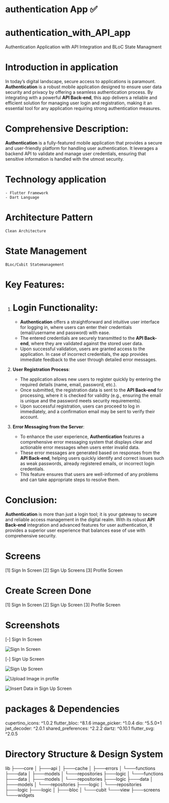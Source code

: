 # authentication App ✅

# authentication_with_API_app
 Authentication Application with API Integration and BLoC State Managment

# Introduction in application
In today’s digital landscape, secure access to applications is paramount. **Authentication** is a robust mobile application designed to ensure user data security and privacy by offering a seamless authentication process. By integrating with a powerful **API Back-end**, this app delivers a reliable and efficient solution for managing user login and registration, making it an essential tool for any application requiring strong authentication measures.

# Comprehensive Description:
**Authentication** is a fully-featured mobile application that provides a secure and user-friendly platform for handling user authentication. It leverages a backend API to validate and manage user credentials, ensuring that sensitive information is handled with the utmost security.

# Technology application
    - Flutter Framework
    - Dart Language 

# Architecture Pattern
    Clean Architecture 

# State Management
    BLoc/Cubit Statemanagement

# Key Features:

1. # Login Functionality:
   - **Authentication** offers a straightforward and intuitive user interface for logging in, where users can enter their credentials (email/username and password) with ease.
   - The entered credentials are securely transmitted to the **API Back-end**, where they are validated against the stored user data.
   - Upon successful validation, users are granted access to the application. In case of incorrect credentials, the app provides immediate feedback to the user through detailed error messages.

2. **User Registration Process**:
   - The application allows new users to register quickly by entering the required details (name, email, password, etc.).
   - Once submitted, the registration data is sent to the **API Back-end** for processing, where it is checked for validity (e.g., ensuring the email is unique and the password meets security requirements).
   - Upon successful registration, users can proceed to log in immediately, and a confirmation email may be sent to verify their account.

3. **Error Messaging from the Server**:
   - To enhance the user experience, **Authentication** features a comprehensive error messaging system that displays clear and actionable error messages when users enter invalid data.
   - These error messages are generated based on responses from the **API Back-end**, helping users quickly identify and correct issues such as weak passwords, already registered emails, or incorrect login credentials.
   - This feature ensures that users are well-informed of any problems and can take appropriate steps to resolve them.

# Conclusion:
**Authentication** is more than just a login tool; it is your gateway to secure and reliable access management in the digital realm. With its robust **API Back-end** integration and advanced features for user authentication, it provides a superior user experience that balances ease of use with comprehensive security.

# Screens
[1] Sign In Screen
[2] Sign Up Screens
[3] Profile Screen

# Create Screen Done
[1] Sign In Screen
[2] Sign Up Screen
[3] Profile Screen

# Screenshots
[-] Sign In Screen

![Sign In Screen](https://github.com/user-attachments/assets/5158712c-5b1f-469a-a693-d11b53ff9ac5)

[-] Sign Up Screen

![Sign Up Screen](https://github.com/user-attachments/assets/d6b4968c-8538-49e5-a409-af94949da7f5)

![Upload Image in profile](https://github.com/user-attachments/assets/0c1cafca-ab0f-42da-a3bb-96086e1b999f)

![Insert Data in Sign Up Screen](https://github.com/user-attachments/assets/5389c467-60c6-4cac-addc-60ab2581b49c)



# packages & Dependencies
  cupertino_icons: ^1.0.2
  flutter_bloc: ^8.1.6
  image_picker: ^1.0.4
  dio: ^5.5.0+1
  jwt_decoder: ^2.0.1
  shared_preferences: ^2.2.2
  dartz: ^0.10.1
  flutter_svg: ^2.0.5

# Directory Structure & Design System

lib
├───core
│   ├───api
│   ├───cache
│   ├───errors
│   └───functions
├───data
│   ├───models
│   └───repositories
├───logic
│   └───functions
├───data
│   ├───models
│   └───repositories
├───logic
├───data
│   ├───models
│   └───repositories
├───logic
│   └───repositories
├───logic
├───logic
│   ├───bloc
│   └───cubit
└───view
    ├───screens
    └───widgets
